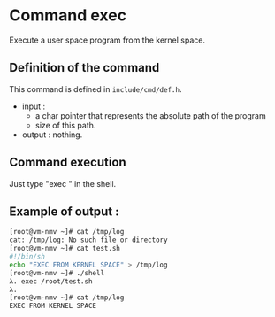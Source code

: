 # Command exec

Execute a user space program from the kernel space.

## Definition of the command

This command is defined in `include/cmd/def.h`.
- input : 
	- a char pointer that represents the absolute path of the program
	- size of this path.
- output : nothing.

## Command execution

Just type "exec <path>" in the shell.

## Example of output : 

```sh
[root@vm-nmv ~]# cat /tmp/log
cat: /tmp/log: No such file or directory
[root@vm-nmv ~]# cat test.sh 
#!/bin/sh
echo "EXEC FROM KERNEL SPACE" > /tmp/log
[root@vm-nmv ~]# ./shell 
λ. exec /root/test.sh
λ. 
[root@vm-nmv ~]# cat /tmp/log 
EXEC FROM KERNEL SPACE
```


